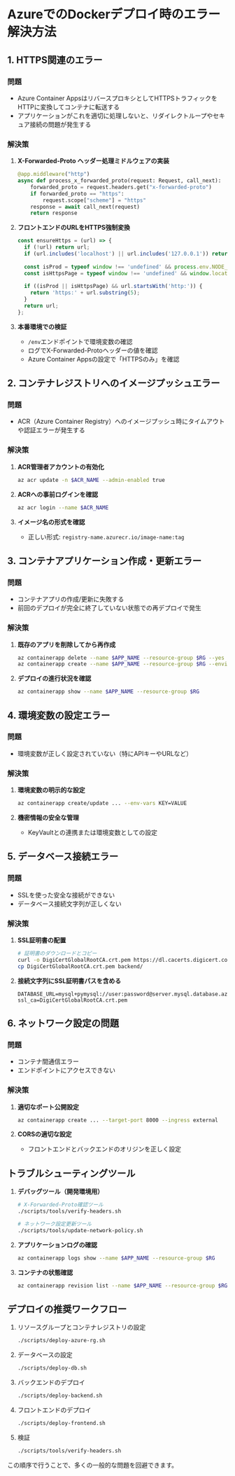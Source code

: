 # AzureでのDockerデプロイ時のエラー解決方法

## 1. HTTPS関連のエラー

### 問題
- Azure Container AppsはリバースプロキシとしてHTTPSトラフィックをHTTPに変換してコンテナに転送する
- アプリケーションがこれを適切に処理しないと、リダイレクトループやセキュア接続の問題が発生する

### 解決策
1. **X-Forwarded-Proto ヘッダー処理ミドルウェアの実装**
   ```python
   @app.middleware("http")
   async def process_x_forwarded_proto(request: Request, call_next):
       forwarded_proto = request.headers.get("x-forwarded-proto")
       if forwarded_proto == "https":
           request.scope["scheme"] = "https"
       response = await call_next(request)
       return response
   ```

2. **フロントエンドのURLをHTTPS強制変換**
   ```javascript
   const ensureHttps = (url) => {
     if (!url) return url;
     if (url.includes('localhost') || url.includes('127.0.0.1')) return url;
     
     const isProd = typeof window !== 'undefined' && process.env.NODE_ENV === 'production';
     const isHttpsPage = typeof window !== 'undefined' && window.location.protocol === 'https:';
     
     if ((isProd || isHttpsPage) && url.startsWith('http:')) {
       return 'https:' + url.substring(5);
     }
     return url;
   };
   ```

3. **本番環境での検証**
   - `/env`エンドポイントで環境変数の確認
   - ログでX-Forwarded-Protoヘッダーの値を確認
   - Azure Container Appsの設定で「HTTPSのみ」を確認

## 2. コンテナレジストリへのイメージプッシュエラー

### 問題
- ACR（Azure Container Registry）へのイメージプッシュ時にタイムアウトや認証エラーが発生する

### 解決策
1. **ACR管理者アカウントの有効化**
   ```bash
   az acr update -n $ACR_NAME --admin-enabled true
   ```

2. **ACRへの事前ログインを確認**
   ```bash
   az acr login --name $ACR_NAME
   ```

3. **イメージ名の形式を確認**
   - 正しい形式: `registry-name.azurecr.io/image-name:tag`

## 3. コンテナアプリケーション作成・更新エラー

### 問題
- コンテナアプリの作成/更新に失敗する
- 前回のデプロイが完全に終了していない状態での再デプロイで発生

### 解決策
1. **既存のアプリを削除してから再作成**
   ```bash
   az containerapp delete --name $APP_NAME --resource-group $RG --yes
   az containerapp create --name $APP_NAME --resource-group $RG --environment $ENV_NAME --image $IMAGE ...
   ```

2. **デプロイの進行状況を確認**
   ```bash
   az containerapp show --name $APP_NAME --resource-group $RG
   ```

## 4. 環境変数の設定エラー

### 問題
- 環境変数が正しく設定されていない（特にAPIキーやURLなど）

### 解決策
1. **環境変数の明示的な設定**
   ```bash
   az containerapp create/update ... --env-vars KEY=VALUE
   ```

2. **機密情報の安全な管理**
   - KeyVaultとの連携または環境変数としての設定

## 5. データベース接続エラー

### 問題
- SSLを使った安全な接続ができない
- データベース接続文字列が正しくない

### 解決策
1. **SSL証明書の配置**
   ```bash
   # 証明書のダウンロードとコピー
   curl -o DigiCertGlobalRootCA.crt.pem https://dl.cacerts.digicert.com/DigiCertGlobalRootCA.crt.pem
   cp DigiCertGlobalRootCA.crt.pem backend/
   ```

2. **接続文字列にSSL証明書パスを含める**
   ```
   DATABASE_URL=mysql+pymysql://user:password@server.mysql.database.azure.com:3306/dbname?ssl_ca=DigiCertGlobalRootCA.crt.pem
   ```

## 6. ネットワーク設定の問題

### 問題
- コンテナ間通信エラー
- エンドポイントにアクセスできない

### 解決策
1. **適切なポート公開設定**
   ```bash
   az containerapp create ... --target-port 8000 --ingress external
   ```

2. **CORSの適切な設定**
   - フロントエンドとバックエンドのオリジンを正しく設定

## トラブルシューティングツール

1. **デバッグツール（開発環境用）**
   ```bash
   # X-Forwarded-Proto確認ツール
   ./scripts/tools/verify-headers.sh
   
   # ネットワーク設定更新ツール
   ./scripts/tools/update-network-policy.sh
   ```

2. **アプリケーションログの確認**
   ```bash
   az containerapp logs show --name $APP_NAME --resource-group $RG
   ```

3. **コンテナの状態確認**
   ```bash
   az containerapp revision list --name $APP_NAME --resource-group $RG
   ```

## デプロイの推奨ワークフロー

1. リソースグループとコンテナレジストリの設定
   ```bash
   ./scripts/deploy-azure-rg.sh
   ```

2. データベースの設定
   ```bash
   ./scripts/deploy-db.sh
   ```

3. バックエンドのデプロイ
   ```bash
   ./scripts/deploy-backend.sh
   ```

4. フロントエンドのデプロイ
   ```bash
   ./scripts/deploy-frontend.sh
   ```

5. 検証
   ```bash
   ./scripts/tools/verify-headers.sh
   ```

この順序で行うことで、多くの一般的な問題を回避できます。 